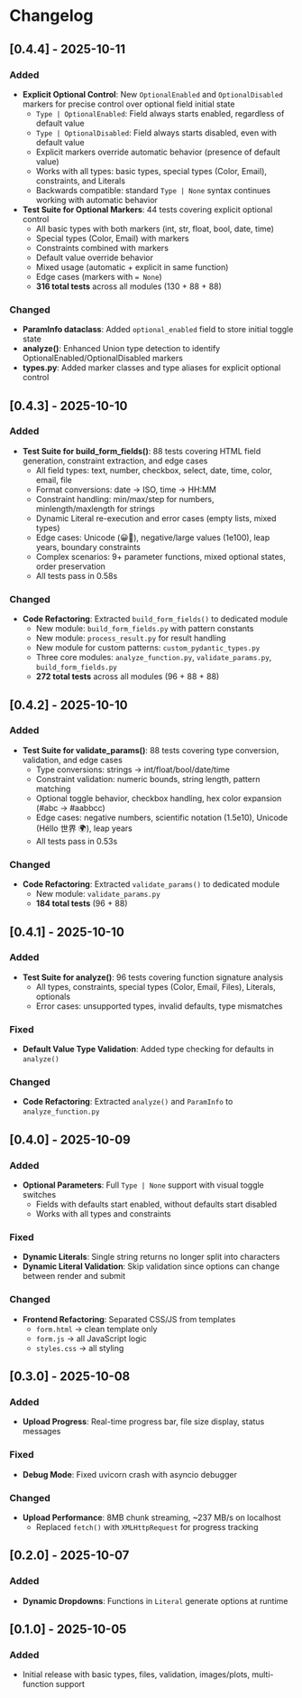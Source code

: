 # Changelog

## [0.4.4] - 2025-10-11

### Added
- **Explicit Optional Control**: New `OptionalEnabled` and `OptionalDisabled` markers for precise control over optional field initial state
  - `Type | OptionalEnabled`: Field always starts enabled, regardless of default value
  - `Type | OptionalDisabled`: Field always starts disabled, even with default value
  - Explicit markers override automatic behavior (presence of default value)
  - Works with all types: basic types, special types (Color, Email), constraints, and Literals
  - Backwards compatible: standard `Type | None` syntax continues working with automatic behavior
- **Test Suite for Optional Markers**: 44 tests covering explicit optional control
  - All basic types with both markers (int, str, float, bool, date, time)
  - Special types (Color, Email) with markers
  - Constraints combined with markers
  - Default value override behavior
  - Mixed usage (automatic + explicit in same function)
  - Edge cases (markers with `= None`)
  - **316 total tests** across all modules (130 + 88 + 88)

### Changed
- **ParamInfo dataclass**: Added `optional_enabled` field to store initial toggle state
- **analyze()**: Enhanced Union type detection to identify OptionalEnabled/OptionalDisabled markers
- **types.py**: Added marker classes and type aliases for explicit optional control

## [0.4.3] - 2025-10-10

### Added
- **Test Suite for build_form_fields()**: 88 tests covering HTML field generation, constraint extraction, and edge cases
  - All field types: text, number, checkbox, select, date, time, color, email, file
  - Format conversions: date → ISO, time → HH:MM
  - Constraint handling: min/max/step for numbers, minlength/maxlength for strings
  - Dynamic Literal re-execution and error cases (empty lists, mixed types)
  - Edge cases: Unicode (😀🚀), negative/large values (1e100), leap years, boundary constraints
  - Complex scenarios: 9+ parameter functions, mixed optional states, order preservation
  - All tests pass in 0.58s

### Changed
- **Code Refactoring**: Extracted `build_form_fields()` to dedicated module
  - New module: `build_form_fields.py` with pattern constants
  - New module: `process_result.py` for result handling
  - New module for custom patterns: `custom_pydantic_types.py`
  - Three core modules: `analyze_function.py`, `validate_params.py`, `build_form_fields.py`
  - **272 total tests** across all modules (96 + 88 + 88)

## [0.4.2] - 2025-10-10

### Added
- **Test Suite for validate_params()**: 88 tests covering type conversion, validation, and edge cases
  - Type conversions: strings → int/float/bool/date/time
  - Constraint validation: numeric bounds, string length, pattern matching
  - Optional toggle behavior, checkbox handling, hex color expansion (#abc → #aabbcc)
  - Edge cases: negative numbers, scientific notation (1.5e10), Unicode (Héllo 世界 🌍), leap years
  - All tests pass in 0.53s

### Changed
- **Code Refactoring**: Extracted `validate_params()` to dedicated module
  - New module: `validate_params.py`
  - **184 total tests** (96 + 88)

## [0.4.1] - 2025-10-10

### Added
- **Test Suite for analyze()**: 96 tests covering function signature analysis
  - All types, constraints, special types (Color, Email, Files), Literals, optionals
  - Error cases: unsupported types, invalid defaults, type mismatches

### Fixed
- **Default Value Type Validation**: Added type checking for defaults in `analyze()`

### Changed
- **Code Refactoring**: Extracted `analyze()` and `ParamInfo` to `analyze_function.py`

## [0.4.0] - 2025-10-09

### Added
- **Optional Parameters**: Full `Type | None` support with visual toggle switches
  - Fields with defaults start enabled, without defaults start disabled
  - Works with all types and constraints

### Fixed
- **Dynamic Literals**: Single string returns no longer split into characters
- **Dynamic Literal Validation**: Skip validation since options can change between render and submit

### Changed
- **Frontend Refactoring**: Separated CSS/JS from templates
  - `form.html` → clean template only
  - `form.js` → all JavaScript logic
  - `styles.css` → all styling

## [0.3.0] - 2025-10-08

### Added
- **Upload Progress**: Real-time progress bar, file size display, status messages

### Fixed
- **Debug Mode**: Fixed uvicorn crash with asyncio debugger

### Changed
- **Upload Performance**: 8MB chunk streaming, ~237 MB/s on localhost
  - Replaced `fetch()` with `XMLHttpRequest` for progress tracking

## [0.2.0] - 2025-10-07

### Added
- **Dynamic Dropdowns**: Functions in `Literal` generate options at runtime

## [0.1.0] - 2025-10-05

### Added
- Initial release with basic types, files, validation, images/plots, multi-function support